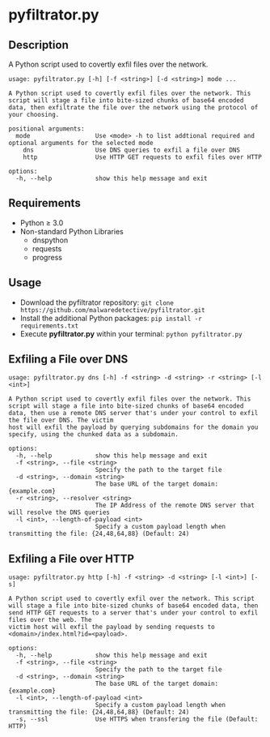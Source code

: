 # pyfiltrator.py


## Description
A Python script used to covertly exfil files over the network.

```
usage: pyfiltrator.py [-h] [-f <string>] [-d <string>] mode ...

A Python script used to covertly exfil files over the network. This script will stage a file into bite-sized chunks of base64 encoded data, then exfiltrate the file over the network using the protocol of your choosing.

positional arguments:
  mode                  Use <mode> -h to list addtional required and optional arguments for the selected mode
    dns                 Use DNS queries to exfil a file over DNS
    http                Use HTTP GET requests to exfil files over HTTP

options:
  -h, --help            show this help message and exit
```

## Requirements
- Python ≥ 3.0
- Non-standard Python Libraries
  - dnspython
  - requests
  - progress

## Usage
- Download the pyfiltrator repository: `git clone https://github.com/malwaredetective/pyfiltrator.git`
- Install the additional Python packages: `pip install -r requirements.txt`
- Execute **pyfiltrator.py** within your terminal: `python pyfiltrator.py`

## Exfiling a File over DNS
```
usage: pyfiltrator.py dns [-h] -f <string> -d <string> -r <string> [-l <int>]

A Python script used to covertly exfil files over the network. This script will stage a file into bite-sized chunks of base64 encoded data, then use a remote DNS server that's under your control to exfil the file over DNS. The victim
host will exfil the payload by querying subdomains for the domain you specify, using the chunked data as a subdomain.

options:
  -h, --help            show this help message and exit
  -f <string>, --file <string>
                        Specify the path to the target file
  -d <string>, --domain <string>
                        The base URL of the target domain: {example.com}
  -r <string>, --resolver <string>
                        The IP Address of the remote DNS server that will resolve the DNS queries
  -l <int>, --length-of-payload <int>
                        Specify a custom payload length when transmitting the file: {24,48,64,88} (Default: 24)
```

## Exfiling a File over HTTP
```
usage: pyfiltrator.py http [-h] -f <string> -d <string> [-l <int>] [-s]

A Python script used to covertly exfil over the network. This script will stage a file into bite-sized chunks of base64 encoded data, then send HTTP GET requests to a server that's under your control to exfil files over the web. The
victim host will exfil the payload by sending requests to <domain>/index.html?id=<payload>.

options:
  -h, --help            show this help message and exit
  -f <string>, --file <string>
                        Specify the path to the target file
  -d <string>, --domain <string>
                        The base URL of the target domain: {example.com}
  -l <int>, --length-of-payload <int>
                        Specify a custom payload length when transmitting the file: {24,48,64,88} (Default: 24)
  -s, --ssl             Use HTTPS when transfering the file (Default: HTTP)
```
